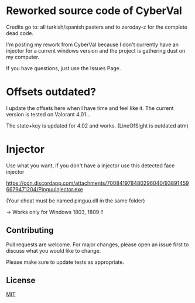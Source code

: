 # Reworked source code of CyberVal

Credits go to: all turkish/spanish pasters and to zeroday-z for the complete dead code.

I'm posting my rework from CyberVal because I don't currently have an injector for a current windows version and the project is gathering dust on my computer.

If you have questions, just use the Issues Page.

# Offsets outdated?

I update the offsets here when I have time and feel like it. The current version is tested on Valorant 4.01...

The state+key is updated for 4.02 and works. (LineOfSight is outdated atm)

# Injector

Use what you want, if you don't have a injector use this detected face injector 

https://cdn.discordapp.com/attachments/700841978480296040/938914596679471204/PinguuInjector.exe

(Your cheat must be named pinguu.dll in the same folder)

-> Works only for Windows 1803, 1809 !!


## Contributing
Pull requests are welcome. For major changes, please open an issue first to discuss what you would like to change.

Please make sure to update tests as appropriate.

## License
[MIT](https://choosealicense.com/licenses/mit/)
